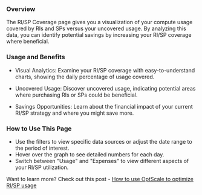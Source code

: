 ### **Overview**

The RI/SP Coverage page gives you a visualization of your compute usage covered by RIs and SPs versus your uncovered usage. By analyzing this data, you can identify potential savings by increasing your RI/SP coverage where beneficial.

### **Usage and Benefits**

- Visual Analytics: Examine your RI/SP coverage with easy-to-understand charts, showing the daily percentage of usage covered.

- Uncovered Usage: Discover uncovered usage, indicating potential areas where purchasing RIs or SPs could be beneficial.

- Savings Opportunities: Learn about the financial impact of your current RI/SP strategy and where you might save more.

### **How to Use This Page**

- Use the filters to view specific data sources or adjust the date range to the period of interest.
- Hover over the graph to see detailed numbers for each day.
- Switch between "Usage" and "Expenses" to view different aspects of your RI/SP utilization.

Want to learn more? Check out this post - [How to use OptScale to optimize RI/SP usage](https://hystax.com/how-to-use-optscale-to-optimize-ri-sp-usage-for-ml-ai-teams/)
